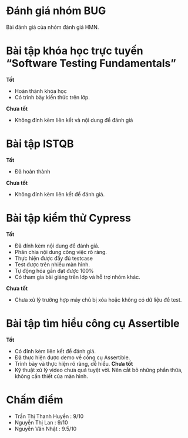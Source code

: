 Đánh giá nhóm BUG
===
Bài đánh giá của nhóm đánh giá HMN.


# Bài tập khóa học trực tuyến “Software Testing Fundamentals”
**Tốt**
- Hoàn thành khóa học
- Có trình bày kiến thức trên lớp.

**Chưa tốt**
- Không đính kèm liên kết và nội dung để đánh giá

# Bài tập ISTQB
**Tốt**
- Đã hoàn thành


**Chưa tốt**
- Không đính kèm liên kết để đánh giá.

# Bài tập kiểm thử Cypress
**Tốt**
- Đã đính kèm nội dung để đánh giá.
- Phân chia nội dung công việc rõ ràng.
- Thực hiện được đầy đủ testcase
- Test được trên nhiều màn hình.
- Tự động hóa gần đạt được 100%
- Có tham gia bài giảng trên lớp và hỗ trợ nhóm khác.

**Chưa tốt**
- Chưa xử lý trường hợp máy chủ bị xóa hoặc không có dữ liệu để test.

# Bài tập tìm hiểu công cụ Assertible
**Tốt**
- Có đính kèm liên kết để đánh giá.
- Đã thực hiện được demo về công cụ Assertible.
- Trình bày và thực hiện rõ ràng, dễ hiểu.
**Chưa tốt**
- Kỹ thuật xử lý video chưa quá tuyệt vời. Nên cắt bỏ những phần thừa, không cần thiết của màn hình.

# Chấm điểm
- Trần Thị Thanh Huyền : 9/10
- Nguyễn Thị Lan : 9/10
- Nguyễn Văn Nhật : 9.5/10
